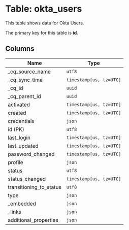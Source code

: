 # Table: okta_users

This table shows data for Okta Users.

The primary key for this table is **id**.

## Columns

| Name          | Type          |
| ------------- | ------------- |
|_cq_source_name|`utf8`|
|_cq_sync_time|`timestamp[us, tz=UTC]`|
|_cq_id|`uuid`|
|_cq_parent_id|`uuid`|
|activated|`timestamp[us, tz=UTC]`|
|created|`timestamp[us, tz=UTC]`|
|credentials|`json`|
|id (PK)|`utf8`|
|last_login|`timestamp[us, tz=UTC]`|
|last_updated|`timestamp[us, tz=UTC]`|
|password_changed|`timestamp[us, tz=UTC]`|
|profile|`json`|
|status|`utf8`|
|status_changed|`timestamp[us, tz=UTC]`|
|transitioning_to_status|`utf8`|
|type|`json`|
|_embedded|`json`|
|_links|`json`|
|additional_properties|`json`|